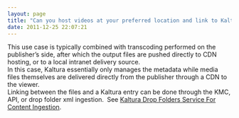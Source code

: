 ```yaml
---
layout: page
title: "Can you host videos at your preferred location and link to Kaltura?"
date: 2011-12-25 22:07:21
---
```


This use case is typically combined with transcoding performed on the publisher’s side, after which the output files are pushed directly to CDN hosting, or to a local intranet delivery source.   
In this case, Kaltura essentially only manages the metadata while media files themselves are delivered directly from the publisher through a CDN to the viewer.  
Linking between the files and a Kaltura entry can be done through the KMC, API, or drop folder xml ingestion.<span style="font-size: small;">  </span>See <a href="{{site.url}}/documentation/Knowledge/kaltura-drop-folders-service-content-ingestion-0.html" target="_blank">Kaltura Drop Folders Service For Content Ingestion</a>.